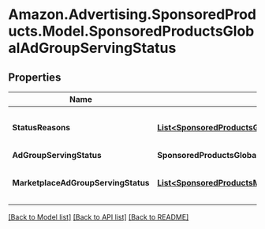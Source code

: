 # Amazon.Advertising.SponsoredProducts.Model.SponsoredProductsGlobalAdGroupServingStatus

## Properties

Name | Type | Description | Notes
------------ | ------------- | ------------- | -------------
**StatusReasons** | [**List&lt;SponsoredProductsGlobalAdGroupServingStatusReason&gt;**](SponsoredProductsGlobalAdGroupServingStatusReason.md) | Serving status details of adgroup | [optional] 
**AdGroupServingStatus** | **SponsoredProductsGlobalEntityServingStatus** |  | [optional] 
**MarketplaceAdGroupServingStatus** | [**List&lt;SponsoredProductsMarketplaceAdGroupServingStatus&gt;**](SponsoredProductsMarketplaceAdGroupServingStatus.md) | The marketplace serving statuses. | [optional] 

[[Back to Model list]](../README.md#documentation-for-models) [[Back to API list]](../README.md#documentation-for-api-endpoints) [[Back to README]](../README.md)

